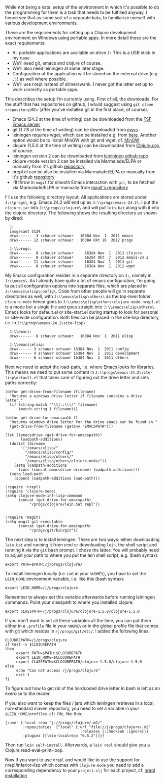 While not being a kata, setup of the environment in which it's possible to do the programming for them is a task that needs to be fulfilled anyway. I hence see that as some sort of a separate kata, to familiarize oneself with various development environments.

These are the requirements for setting up a Clojure development environment on Windows using portable apps.
In more detail these are the exact requirements:

* All portable applications are available on drive `J:` This is a USB stick in my case.
* We'll need git, emacs and clojure of course.
* We'll also need leiningen at some later stage.
* Configuration of the application will be stored on the external drive (e.g. `J:`) as well where possible.
* We'll use nrepl instead of slime/swank. I never got the latter set up to work correctly as portable apps.


This describes the setup I'm currently using. First of all, the downloads. For the stuff that has repositories on github, I would suggest using `git clone <repositoryURI>` (after you've installed git in the first place, of course).

* Emacs (24.2 at the time of writing) can be downloaded from the [FSF Emacs server](http://ftp.gnu.org/gnu/emacs/windows/)
* git (1.7.6 at the time of writing) can be downloaded from [msys](http://code.google.com/p/msysgit/)
* leiningen requires wget, which can be installed e.g. from [here](http://gnuwin32.sourceforge.net/packages/wget.htm). Another option would be to install MinGW with git and wget, cf. [MinGW](http://www.mingw.org/)
* clojure (1.5.0 at the time of writing) can be downloaded from [Clojure.org](http://clojure.org), of course.
* leiningen version 2 can be downloaded from [leininigen github repo](https://github.com/technomancy/leiningen)
* clojure-mode version 2 can be installed via Marmalade/ELPA or manually from it's github [repository](https://github.com/technomancy/clojure-mode) 
* nrepl.el can be also be installed via Marmalade/ELPA or manually from it's github [repository](https://github.com/kingtim/nrepl.el)
* I'll throw in `magit` for smooth Emacs interaction with `git`, to be fetched via Marmalade/ELPA or manually from [magit's repository](https://github.com/magit/magit)

I'll use the following directory layout:  All applications are stored under `J:\\progs\`, e.g. Emacs 24.2 will end up as `J:\\progs\emacs-24.2\`. I put the `clojure.jar` into `J:\\progs\\clojure\` and will put `lein.bat` along with it into the clojure directory. The following shows the resulting directory as shown by dired:

	  J:
	  insgesamt 5124
	  drwx------  3 schauer schauer   16384 Nov  1  2011 emacs
	  drwx------ 12 schauer schauer   16384 Okt 16  2012 progs
	
	  J:\\progs:
	  drwx------  8 schauer schauer     16384 Nov  1  2011 clojure
	  drwx------  8 schauer schauer     16384 Okt  7  2012 emacs-24.2
	  drwx------ 11 schauer schauer     16384 Nov  1  2011 git
	  drwx------  8 schauer schauer     16384 Nov  1  2011 wget
	

My Emacs configuration resides in a separate directory on `J:`, namely in `J:\\emacs\`. As I already have quite a lot of emacs configuration, I'm going to put all configuration options into separate files, which are placed in `J:\\emacs\elisp\config\`. Code from other people will go in separate directories as well, with `J:\\emacs\elisp\others\` as the top-level folder.  `clojure-mode` hence goes to `J:\\emacs\elisp\others\clojure-mode`. `nrepl.el` is a mode but a single file and goes straight into `J:\\emacs\elisp\others\`. Emacs looks for default.el or site-start.el during startup to look for personal or site-wide configuration. Both files can be placed in the site-lisp directory, i.e. in `J:\\progs\emacs-24.2\site-lisp\`

	  J:\\emacs:
	  drwx------  6 schauer schauer   16384 Nov  1  2011 elisp
	
	  J:\\emacs\elisp:
	  drwx------ 3 schauer schauer 16384 Nov  1  2011 config
	  drwx------ 4 schauer schauer 16384 Nov  1  2011 development
	  drwx------ 6 schauer schauer 16384 Nov  1  2011 others

Next we need to adopt the load-path, i.e. where Emacs looks for libraries. This means we need to put some content in `J:\\progs\emacs-24.2\site-lisp\default.el` that takes care of figuring out the drive letter and sets paths correctly:


	(defun get-drive-from-filename (filename)
	  "Returns a windows drive letter if filename contains a drive letter."
	  (if (string-match "^\\(.:\\)/" filename)
	      (match-string 1 filename)))
	
	(defun get-drive-for-emacspath ()
	  "Returns windows drive letter for the drive emacs can be found on."
	  (get-drive-from-filename (getenv "EMACSPATH")))
	
	(let ((emacsdrive (get-drive-for-emacspath))
	       loadpath-additions)
	  (dolist (dirname
		   '("/emacs/elisp/"
		     "/emacs/elisp/config/" 
		     "/emacs/elisp/others/"
		     "/emacs/elisp/others/clojure-mode/"))
	    (setq loadpath-additions
		  (cons (concat emacsdrive dirname) loadpath-additions)))
	  (setq load-path
		(append loadpath-additions load-path)))
	    
	(require 'nrepl)	    
	(require 'clojure-mode)
	(setq clojure-mode-inf-lisp-command 
	      (concat (get-drive-for-emacspath)
		       "/progs/clojure/lein.bat repl"))
	
	
	(require 'magit)
	(setq magit-git-executable
	      (concat (get-drive-for-emacspath)
		       "/progs/git/bin/git"))


The next step is to install leiningen. There are two ways: either downloading `lein.bat` and running it from cmd or downloading `lein`, the shell script and running it via the `git` bash prompt. I chose the latter. You will probably need to adjust your path to where you put the lein shell script, e.g. (bash syntax):

	export PATH=$PATH:/j/progs/clojure/

To install leiningen locally (i.e. not in your `%HOME%`), you have to set the `LEIN_HOME` environment variable, i.e. like this (bash syntax):

	export LEIN_HOME=/j/progs/clojure

Remember to always set this variable afterwards before running leiningen commands. Point your classpath to where you installed clojure: 

	export CLASSPATH=/j/progs/clojure/clojure-1.5.0/clojure-1.5.0

If you don't want to set all these variables all the time, you can put them either in a `.profile` file in your `%HOME%` or in the global profile file that comes with git which resides in `/j/progs/git/etc/`. I added the following lines:

	CLOJUREPATH=/j/progs/clojure 
	if test -x $CLOJUREPATH
	then 
	     export PATH=$PATH:$CLOJUREPATH
	     export LEIN_HOME=$CLOJUREPATH
	     export CLASSPATH=$CLOJUREPATH/clojure-1.5.0/clojure-1.5.0
	else
	     echo "Can not access /j/progs/clojure"
	     exit 1
	fi
	
To figure out how to get rid of the hardcoded drive letter in bash is left as an exercise to the reader.

If you also want to keep the files / jars which leiningen retrieves in a local, non-standard maven repository, you need to set a variable in your `$LEIN_HOME/profiles.clj` file, like this:

	{:user {:local-repo "j://progs/clojure/.m2/"
	        :repositories  {"local" {:url "file://j/progs/clojure/.m2"
	                                  :releases {:checksum :ignore}}}
	        :plugins [[lein-localrepo "0.5.2"]]}}
	
Then run `lein self-install`. Afterwards, a `lein repl` should give you a Clojure read-eval-print-loop.

Now if you want to use `nrepl` and would like to use the support for nrepl/inferior-lisp which comes with `clojure-mode` you need to add a corresponding dependency to your `project.clj` for each project, cf. [nrepl installation](https://github.com/clojure/tools.nrepl#installation-)




